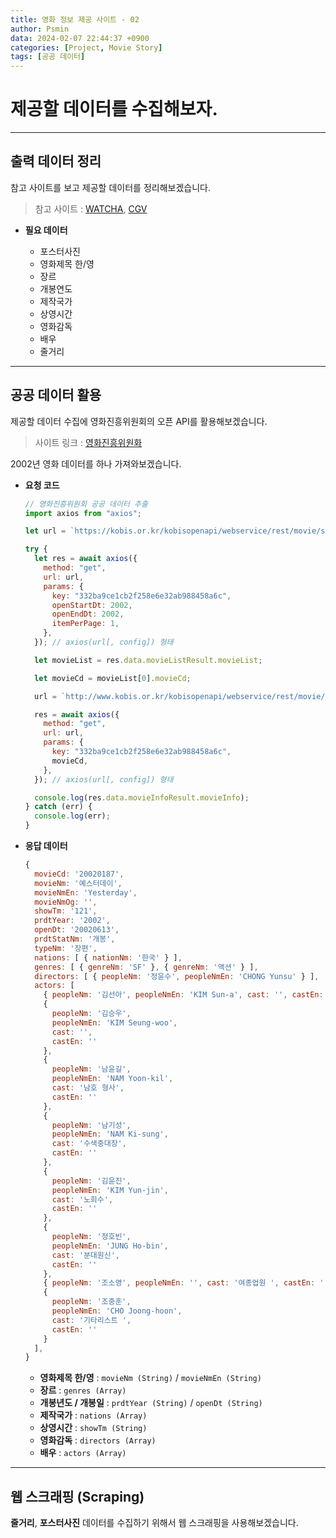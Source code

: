 ```yaml
---
title: 영화 정보 제공 사이트 - 02
author: Psmin
data: 2024-02-07 22:44:37 +0900
categories: [Project, Movie Story]
tags: [공공 데이터]
---
```


# 제공할 데이터를 수집해보자.

---

## 출력 데이터 정리

참고 사이트를 보고 제공할 데이터를 정리해보겠습니다.

> 참고 사이트 : [WATCHA](https://pedia.watcha.com/ko-KR/contents/mY5QnJW), [CGV](http://www.cgv.co.kr/movies/detail-view/?midx=77796#2)

- **필요 데이터**

  - 포스터사진
  - 영화제목 한/영
  - 장르
  - 개봉연도
  - 제작국가
  - 상영시간
  - 영화감독
  - 배우
  - 줄거리

---

## 공공 데이터 활용

제공할 데이터 수집에 영화진흥위원회의 오픈 API를 활용해보겠습니다.

> 사이트 링크 : [영화진흥위원화](https://www.kobis.or.kr/kobisopenapi/homepg/apiservice/searchServiceInfo.do?serviceId=searchMovieList)

2002년 영화 데이터를 하나 가져와보겠습니다.

- **요청 코드**

  ```js
  // 영화진흥위원회 공공 데이터 추출
  import axios from "axios";

  let url = `https://kobis.or.kr/kobisopenapi/webservice/rest/movie/searchMovieList.json`;

  try {
    let res = await axios({
      method: "get",
      url: url,
      params: {
        key: "332ba9ce1cb2f258e6e32ab988458a6c",
        openStartDt: 2002,
        openEndDt: 2002,
        itemPerPage: 1,
      },
    }); // axios(url[, config]) 형태

    let movieList = res.data.movieListResult.movieList;

    let movieCd = movieList[0].movieCd;

    url = `http://www.kobis.or.kr/kobisopenapi/webservice/rest/movie/searchMovieInfo.json`;

    res = await axios({
      method: "get",
      url: url,
      params: {
        key: "332ba9ce1cb2f258e6e32ab988458a6c",
        movieCd,
      },
    }); // axios(url[, config]) 형태

    console.log(res.data.movieInfoResult.movieInfo);
  } catch (err) {
    console.log(err);
  }
  ```

- **응답 데이터**

  ```js
  {
    movieCd: '20020187',
    movieNm: '예스터데이',
    movieNmEn: 'Yesterday',
    movieNmOg: '',
    showTm: '121',
    prdtYear: '2002',
    openDt: '20020613',
    prdtStatNm: '개봉',
    typeNm: '장편',
    nations: [ { nationNm: '한국' } ],
    genres: [ { genreNm: 'SF' }, { genreNm: '액션' } ],
    directors: [ { peopleNm: '정윤수', peopleNmEn: 'CHONG Yunsu' } ],
    actors: [
      { peopleNm: '김선아', peopleNmEn: 'KIM Sun-a', cast: '', castEn: '' },
      {
        peopleNm: '김승우',
        peopleNmEn: 'KIM Seung-woo',
        cast: '',
        castEn: ''
      },
      {
        peopleNm: '남윤길',
        peopleNmEn: 'NAM Yoon-kil',
        cast: '남호 형사',
        castEn: ''
      },
      {
        peopleNm: '남기성',
        peopleNmEn: 'NAM Ki-sung',
        cast: '수색중대장',
        castEn: ''
      },
      {
        peopleNm: '김윤진',
        peopleNmEn: 'KIM Yun-jin',
        cast: '노희수',
        castEn: ''
      },
      {
        peopleNm: '정호빈',
        peopleNmEn: 'JUNG Ho-bin',
        cast: '분대원신',
        castEn: ''
      },
      { peopleNm: '조소영', peopleNmEn: '', cast: '여종업원 ', castEn: '' },
      {
        peopleNm: '조중훈',
        peopleNmEn: 'CHO Joong-hoon',
        cast: '기타리스트 ',
        castEn: ''
      }
    ],
  }

  ```

  - **영화제목 한/영** : `movieNm (String)` / `movieNmEn (String)`
  - **장르** : `genres (Array)`
  - **개봉년도 / 개봉일** : `prdtYear (String)` / `openDt (String)`
  - **제작국가** : `nations (Array)`
  - **상영시간** : `showTm (String)`
  - **영화감독** : `directors (Array)`
  - **배우** : `actors (Array)`

---

## 웹 스크래핑 (Scraping)

**줄거리**, **포스터사진** 데이터를 수집하기 위해서 웹 스크래핑을 사용해보겠습니다.
